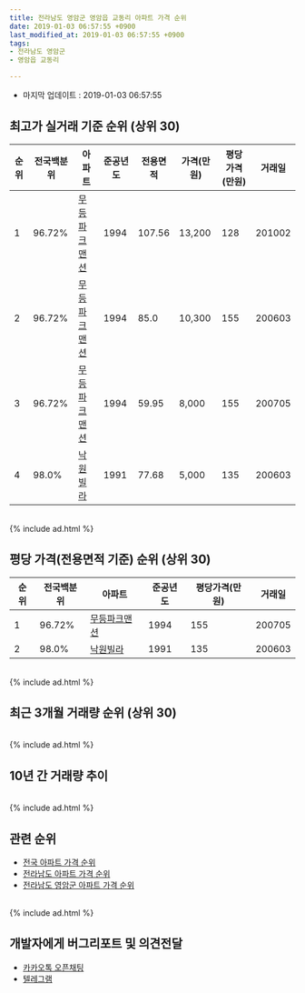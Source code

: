```yaml
---
title: 전라남도 영암군 영암읍 교동리 아파트 가격 순위
date: 2019-01-03 06:57:55 +0900
last_modified_at: 2019-01-03 06:57:55 +0900
tags:
- 전라남도 영암군
- 영암읍 교동리

---
```


* 마지막 업데이트 : 2019-01-03 06:57:55

## 최고가 실거래 기준 순위 (상위 30)


|순위|전국백분위|아파트|준공년도|전용면적|가격(만원)|평당가격(만원)|거래일|
|---|---|---|---|---|---|---|---|
|1|96.72%|[무등파크맨션](https://search.naver.com/search.naver?query=%EC%A0%84%EB%9D%BC%EB%82%A8%EB%8F%84+%EC%98%81%EC%95%94%EA%B5%B0+%EC%98%81%EC%95%94%EC%9D%8D+%EA%B5%90%EB%8F%99%EB%A6%AC+%EB%AC%B4%EB%93%B1%ED%8C%8C%ED%81%AC%EB%A7%A8%EC%85%98)|1994|107.56|13,200|128|201002|
|2|96.72%|[무등파크맨션](https://search.naver.com/search.naver?query=%EC%A0%84%EB%9D%BC%EB%82%A8%EB%8F%84+%EC%98%81%EC%95%94%EA%B5%B0+%EC%98%81%EC%95%94%EC%9D%8D+%EA%B5%90%EB%8F%99%EB%A6%AC+%EB%AC%B4%EB%93%B1%ED%8C%8C%ED%81%AC%EB%A7%A8%EC%85%98)|1994|85.0|10,300|155|200603|
|3|96.72%|[무등파크맨션](https://search.naver.com/search.naver?query=%EC%A0%84%EB%9D%BC%EB%82%A8%EB%8F%84+%EC%98%81%EC%95%94%EA%B5%B0+%EC%98%81%EC%95%94%EC%9D%8D+%EA%B5%90%EB%8F%99%EB%A6%AC+%EB%AC%B4%EB%93%B1%ED%8C%8C%ED%81%AC%EB%A7%A8%EC%85%98)|1994|59.95|8,000|155|200705|
|4|98.0%|[낙원빌라](https://search.naver.com/search.naver?query=%EC%A0%84%EB%9D%BC%EB%82%A8%EB%8F%84+%EC%98%81%EC%95%94%EA%B5%B0+%EC%98%81%EC%95%94%EC%9D%8D+%EA%B5%90%EB%8F%99%EB%A6%AC+%EB%82%99%EC%9B%90%EB%B9%8C%EB%9D%BC)|1991|77.68|5,000|135|200603|


<br>
{% include ad.html %}
<br>

## 평당 가격(전용면적 기준) 순위 (상위 30)


|순위|전국백분위|아파트|준공년도|평당가격(만원)|거래일|
|---|---|---|---|---|---|
|1|96.72%|[무등파크맨션](https://search.naver.com/search.naver?query=%EC%A0%84%EB%9D%BC%EB%82%A8%EB%8F%84+%EC%98%81%EC%95%94%EA%B5%B0+%EC%98%81%EC%95%94%EC%9D%8D+%EA%B5%90%EB%8F%99%EB%A6%AC+%EB%AC%B4%EB%93%B1%ED%8C%8C%ED%81%AC%EB%A7%A8%EC%85%98)|1994|155|200705|
|2|98.0%|[낙원빌라](https://search.naver.com/search.naver?query=%EC%A0%84%EB%9D%BC%EB%82%A8%EB%8F%84+%EC%98%81%EC%95%94%EA%B5%B0+%EC%98%81%EC%95%94%EC%9D%8D+%EA%B5%90%EB%8F%99%EB%A6%AC+%EB%82%99%EC%9B%90%EB%B9%8C%EB%9D%BC)|1991|135|200603|


<br>
{% include ad.html %}
<br>

## 최근 3개월 거래량 순위 (상위 30)


<div style="width:100%;">
    <canvas id="deal_count_ranking" height="250"></canvas>
</div>


<script>
new Chart(document.getElementById("deal_count_ranking"), {
    type: 'horizontalBar',
    data: {
        labels: ['무등파크맨션'],
        datasets: [{
            label: '실거래 수',
            data: [1],
            borderColor: "rgba(255, 0, 128, 1)",
            backgroundColor: "rgba(255, 0, 128, 0.5)",
            fill: false,
        }]
    },
    options: {
        responsive: true,
        title: {
            display: true,
            text: '최근 3개월 거래량 순위'
        },
        tooltips: {
            mode: 'index',
            intersect: false,
            callbacks: {
                title: function(tooltipItems, data) {
                    return "실거래 수:";
                },
                label: function(tooltipItem, data) {
                    return data.labels[tooltipItem.index] + ": " + tooltipItem.xLabel;
                }
            }
        },
        hover: {
            mode: 'nearest',
            intersect: true
        },
        scales: {
            xAxes: [{
                display: true,
                scaleLabel: {
                    display: true,
                    labelString: '실거래 수'
                },
                ticks: {
                    suggestedMin: 0,
                }
            }],
            yAxes: [{
                display: true,
                ticks: {
                    autoSkip: false,
                    callback: function(value, index, values) {
                        if (value.length > 15)
                            return value.substr(0, 13) + "...";
                        else
                            return value;
                    }
                },
                scaleLabel: {
                    display: false,
                }
            }]
        }
    }
});

</script>


<br>
{% include ad.html %}
<br>

## 10년 간 거래량 추이


<div style="width:100%;">
    <canvas id="deal_progress" height="250"></canvas>
</div>

<script>
new Chart(document.getElementById("deal_progress"), {
    type: 'line',
    data: {
        labels: ['200901','200902','200903','200904','200905','200906','200907','200908','200909','200910','200911','200912','201001','201002','201003','201004','201005','201006','201007','201008','201009','201010','201011','201012','201101','201102','201103','201104','201105','201106','201107','201108','201109','201110','201111','201112','201201','201202','201203','201204','201205','201206','201207','201208','201209','201210','201211','201212','201301','201302','201303','201304','201305','201306','201307','201308','201309','201310','201311','201312','201401','201402','201403','201404','201405','201406','201407','201408','201409','201410','201411','201412','201501','201502','201503','201504','201505','201506','201507','201508','201509','201510','201511','201512','201601','201602','201603','201604','201605','201606','201607','201608','201609','201610','201611','201612','201701','201702','201703','201704','201705','201706','201707','201708','201709','201710','201711','201712','201801','201802','201803','201804','201805','201806','201807','201808','201809','201810','201811','201812','201901'],
        datasets: [{
            label: '실거래 수',
            pointRadius: 1,
            data: [2, 1, 2, 1, 0, 3, 1, 0, 2, 2, 0, 2, 0, 3, 2, 1, 0, 0, 0, 1, 2, 1, 3, 0, 0, 2, 1, 0, 1, 2, 0, 0, 2, 0, 1, 1, 0, 0, 1, 1, 2, 0, 0, 0, 0, 2, 1, 2, 1, 0, 1, 0, 0, 0, 0, 1, 0, 2, 1, 1, 0, 0, 3, 2, 0, 1, 1, 2, 1, 1, 1, 0, 1, 2, 3, 1, 1, 1, 6, 0, 6, 0, 0, 0, 1, 0, 1, 1, 0, 2, 0, 0, 0, 1, 0, 1, 3, 2, 0, 0, 0, 0, 0, 1, 1, 1, 1, 0, 0, 2, 2, 0, 1, 2, 2, 2, 0, 1, 1, 0, 0],
            borderColor: "rgba(255, 201, 14, 1)",
            backgroundColor: "rgba(255, 201, 14, 0.5)",
            fill: true,
        }]
    },
    options: {
        responsive: true,
        title: {
            display: true,
            text: '10년간 거래량 추이'
        },
        tooltips: {
            mode: 'index',
            intersect: false,
        },
        hover: {
            mode: 'nearest',
            intersect: true
        },
        scales: {
            xAxes: [{
                display: true,
                scaleLabel: {
                    display: true,
                    labelString: '년/월'
                }
            }],
            yAxes: [{
                display: true,
                ticks: {
                    suggestedMin: 0,
                },
                scaleLabel: {
                    display: true,
                    labelString: '실거래 수'
                }
            }]
        }
    }
});

</script>


<br>
{% include ad.html %}
<br>

## 관련 순위

- [전국 아파트 가격 순위](https://inasie.github.io/apt-ranking/전국)
- [전라남도 아파트 가격 순위](https://inasie.github.io/apt-ranking/전라남도)
- [전라남도 영암군 아파트 가격 순위](https://inasie.github.io/apt-ranking/전라남도-영암군)


<br>
{% include ad.html %}
<br>

## 개발자에게 버그리포트 및 의견전달

- [카카오톡 오픈채팅](https://open.kakao.com/o/gLJUAP4)
- [텔레그램](https://t.me/inasie)

